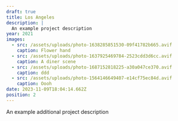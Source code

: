 ```yaml
---
draft: true
title: Los Angeles
description: |
  An example project description
year: 2021
images:
  - src: /assets/uploads/photo-1638285851530-09f41782b665.avif
    caption: Flower hand
  - src: /assets/uploads/photo-1637925469784-2523cdd3d6cc.avif
    caption: A diner scene
  - src: /assets/uploads/photo-1687152818225-a30a047ce370.avif
    caption: ddd
  - src: /assets/uploads/photo-1564146649407-e14cf75ec84d.avif
    caption: Oooh
date: 2023-11-09T18:04:14.662Z
position: 2
---
```


An example additional project description
